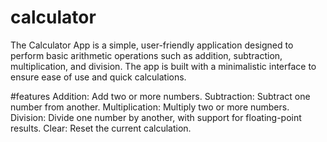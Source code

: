 # calculator
The Calculator App is a simple, user-friendly application designed to perform basic arithmetic operations such as addition, subtraction, multiplication, and division. The app is built with a minimalistic interface to ensure ease of use and quick calculations.

#features
Addition: Add two or more numbers.
Subtraction: Subtract one number from another.
Multiplication: Multiply two or more numbers.
Division: Divide one number by another, with support for floating-point results.
Clear: Reset the current calculation.
